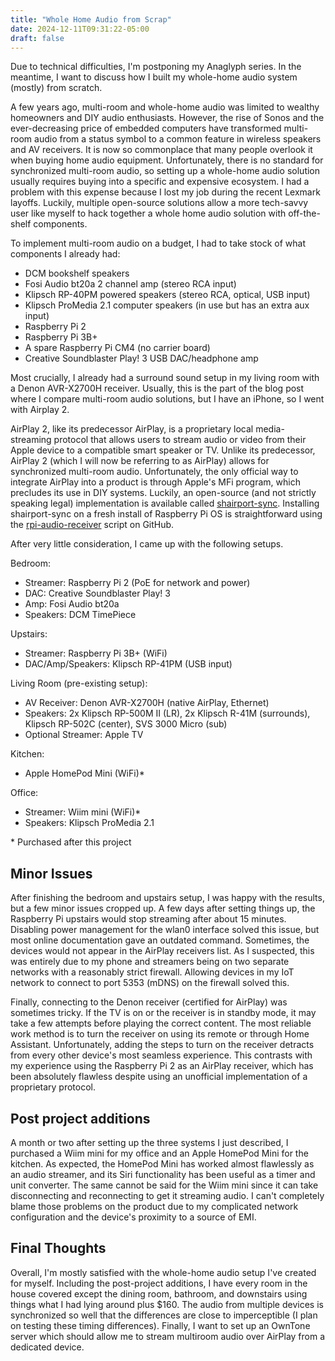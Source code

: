 ```yaml
---
title: "Whole Home Audio from Scrap"
date: 2024-12-11T09:31:22-05:00
draft: false
---
```


Due to technical difficulties, I'm postponing my Anaglyph series. In the meantime, I want to discuss how I built my whole-home audio system (mostly) from scratch. 

A few years ago, multi-room and whole-home audio was limited to wealthy homeowners and DIY audio enthusiasts. However, the rise of Sonos and the ever-decreasing price of embedded computers have transformed multi-room audio from a status symbol to a common feature in wireless speakers and AV receivers. It is now so commonplace that many people overlook it when buying home audio equipment. Unfortunately, there is no standard for synchronized multi-room audio, so setting up a whole-home audio solution usually requires buying into a specific and expensive ecosystem. I had a problem with this expense because I lost my job during the recent Lexmark layoffs. Luckily, multiple open-source solutions allow a more tech-savvy user like myself to hack together a whole home audio solution with off-the-shelf components.

To implement multi-room audio on a budget, I had to take stock of what components I already had:
* DCM bookshelf speakers
* Fosi Audio bt20a 2 channel amp (stereo RCA input)
* Klipsch RP-40PM powered speakers (stereo RCA, optical, USB input)
* Klipsch ProMedia 2.1 computer speakers (in use but has an extra aux input)
* Raspberry Pi 2
* Raspberry Pi 3B+
* A spare Raspberry Pi CM4 (no carrier board)
* Creative Soundblaster Play! 3 USB DAC/headphone amp

Most crucially, I already had a surround sound setup in my living room with a Denon AVR-X2700H receiver. Usually, this is the part of the blog post where I compare multi-room audio solutions, but I have an iPhone, so I went with Airplay 2.

AirPlay 2, like its predecessor AirPlay, is a proprietary local media-streaming protocol that allows users to stream audio or video from their Apple device to a compatible smart speaker or TV. Unlike its predecessor, AirPlay 2 (which I will now be referring to as AirPlay) allows for synchronized multi-room audio. Unfortunately, the only official way to integrate AirPlay into a product is through Apple's MFi program, which precludes its use in DIY systems. Luckily, an open-source (and not strictly speaking legal) implementation is available called [shairport-sync](https://github.com/mikebrady/shairport-sync). Installing shairport-sync on a fresh install of Raspberry Pi OS is straightforward using the [rpi-audio-receiver](https://github.com/nicokaiser/rpi-audio-receiver) script on GitHub.

After very little consideration, I came up with the following setups.

Bedroom:
* Streamer: Raspberry Pi 2 (PoE for network and power)
* DAC: Creative Soundblaster Play! 3
* Amp: Fosi Audio bt20a
* Speakers: DCM TimePiece

Upstairs:
* Streamer: Raspberry Pi 3B+ (WiFi)
* DAC/Amp/Speakers: Klipsch RP-41PM (USB input)

Living Room (pre-existing setup):
* AV Receiver: Denon AVR-X2700H (native AirPlay, Ethernet)
* Speakers: 2x Klipsch RP-500M II (LR), 2x Klipsch R-41M (surrounds), Klipsch RP-502C (center), SVS 3000 Micro (sub)
* Optional Streamer: Apple TV 

Kitchen:
* Apple HomePod Mini (WiFi)\*

Office:
* Streamer: Wiim mini (WiFi)\*
* Speakers: Klipsch ProMedia 2.1

\* Purchased after this project

## Minor Issues

After finishing the bedroom and upstairs setup, I was happy with the results, but a few minor issues cropped up. A few days after setting things up, the Raspberry Pi upstairs would stop streaming after about 15 minutes. Disabling power management for the wlan0 interface solved this issue, but most online documentation gave an outdated command. Sometimes, the devices would not appear in the AirPlay receivers list. As I suspected, this was entirely due to my phone and streamers being on two separate networks with a reasonably strict firewall. Allowing devices in my IoT network to connect to port 5353 (mDNS) on the firewall solved this.

Finally, connecting to the Denon receiver (certified for AirPlay) was sometimes tricky. If the TV is on or the receiver is in standby mode, it may take a few attempts before playing the correct content. The most reliable work method is to turn the receiver on using its remote or through Home Assistant. Unfortunately, adding the steps to turn on the receiver detracts from every other device's most seamless experience. This contrasts with my experience using the Raspberry Pi 2 as an AirPlay receiver, which has been absolutely flawless despite using an unofficial implementation of a proprietary protocol.

## Post project additions

A month or two after setting up the three systems I just described, I purchased a Wiim mini for my office and an Apple HomePod Mini for the kitchen. As expected, the HomePod Mini has worked almost flawlessly as an audio streamer, and its Siri functionality has been useful as a timer and unit converter. The same cannot be said for the Wiim mini since it can take disconnecting and reconnecting to get it streaming audio. I can't completely blame those problems on the product due to my complicated network configuration and the device's proximity to a source of EMI. 

## Final Thoughts

Overall, I'm mostly satisfied with the whole-home audio setup I've created for myself. Including the post-project additions, I have every room in the house covered except the dining room, bathroom, and downstairs using things what I had lying around plus $160. The audio from multiple devices is synchronized so well that the differences are close to imperceptible (I plan on testing these timing differences). Finally, I want to set up an OwnTone server which should allow me to stream multiroom audio over AirPlay from a dedicated device.